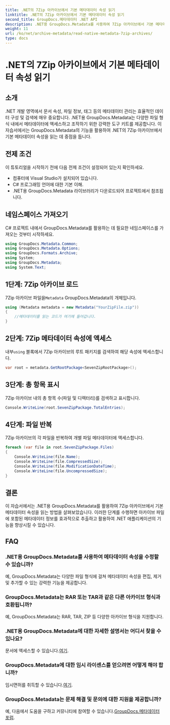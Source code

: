 ```yaml
---
title: .NET의 7Zip 아카이브에서 기본 메타데이터 속성 읽기
linktitle: .NET의 7Zip 아카이브에서 기본 메타데이터 속성 읽기
second_title: GroupDocs.메타데이터 .NET API
description: .NET용 GroupDocs.Metadata를 사용하여 7Zip 아카이브에서 기본 메타데이터 속성을 읽는 방법을 알아보세요. .NET 애플리케이션의 데이터 관리 기능을 강화하세요.
weight: 11
url: /ko/net/archive-metadata/read-native-metadata-7zip-archives/
type: docs
---
```

# .NET의 7Zip 아카이브에서 기본 메타데이터 속성 읽기

## 소개
.NET 개발 영역에서 문서 속성, 파일 정보, 태그 등의 메타데이터 관리는 효율적인 데이터 구성 및 검색에 매우 중요합니다. .NET용 GroupDocs.Metadata는 다양한 파일 형식 내에서 메타데이터에 액세스하고 조작하기 위한 강력한 도구 키트를 제공합니다. 이 자습서에서는 GroupDocs.Metadata의 기능을 활용하여 .NET의 7Zip 아카이브에서 기본 메타데이터 속성을 읽는 데 중점을 둡니다. 
## 전제 조건
이 튜토리얼을 시작하기 전에 다음 전제 조건이 설정되어 있는지 확인하세요.
- 컴퓨터에 Visual Studio가 설치되어 있습니다.
- C# 프로그래밍 언어에 대한 기본 이해.
- .NET용 GroupDocs.Metadata 라이브러리가 다운로드되어 프로젝트에서 참조됩니다.

## 네임스페이스 가져오기
C# 프로젝트 내에서 GroupDocs.Metadata를 활용하는 데 필요한 네임스페이스를 가져오는 것부터 시작하세요.
```csharp
using GroupDocs.Metadata.Common;
using GroupDocs.Metadata.Options;
using GroupDocs.Formats.Archive;
using System;
using GroupDocs.Metadata;
using System.Text;
```
## 1단계: 7Zip 아카이브 로드
 7Zip 아카이브 파일을`Metadata` GroupDocs.Metadata의 개체입니다.
```csharp
using (Metadata metadata = new Metadata("YourZipFile.zip"))
{
    //메타데이터를 읽는 코드가 여기에 들어갑니다.
}
```
## 2단계: 7Zip 메타데이터 속성에 액세스
 내부`using` 블록에서 7Zip 아카이브의 루트 패키지를 검색하여 해당 속성에 액세스합니다.
```csharp
var root = metadata.GetRootPackage<SevenZipRootPackage>();
```
## 3단계: 총 항목 표시
7Zip 아카이브 내의 총 항목 수(파일 및 디렉터리)를 검색하고 표시합니다.
```csharp
Console.WriteLine(root.SevenZipPackage.TotalEntries);
```
## 4단계: 파일 반복
7Zip 아카이브의 각 파일을 반복하여 개별 파일 메타데이터에 액세스합니다.
```csharp
foreach (var file in root.SevenZipPackage.Files)
{
    Console.WriteLine(file.Name);
    Console.WriteLine(file.CompressedSize);
    Console.WriteLine(file.ModificationDateTime);
    Console.WriteLine(file.UncompressedSize);
}
```

## 결론
이 자습서에서는 .NET용 GroupDocs.Metadata를 활용하여 7Zip 아카이브에서 기본 메타데이터 속성을 읽는 방법을 살펴보았습니다. 이러한 단계를 수행하면 아카이브 파일에 포함된 메타데이터 정보를 효과적으로 추출하고 활용하여 .NET 애플리케이션의 기능을 향상시킬 수 있습니다.

## FAQ
### .NET용 GroupDocs.Metadata를 사용하여 메타데이터 속성을 수정할 수 있습니까?
예, GroupDocs.Metadata는 다양한 파일 형식에 걸쳐 메타데이터 속성을 편집, 제거 및 추가할 수 있는 강력한 기능을 제공합니다.
### GroupDocs.Metadata는 RAR 또는 TAR과 같은 다른 아카이브 형식과 호환됩니까?
예, GroupDocs.Metadata는 RAR, TAR, ZIP 등 다양한 아카이브 형식을 지원합니다.
### .NET용 GroupDocs.Metadata에 대한 자세한 설명서는 어디서 찾을 수 있나요?
 문서에 액세스할 수 있습니다.[여기](https://tutorials.groupdocs.com/metadata/net/).
### GroupDocs.Metadata에 대한 임시 라이센스를 얻으려면 어떻게 해야 합니까?
 임시면허를 취득할 수 있습니다.[여기](https://purchase.groupdocs.com/temporary-license/).
### GroupDocs.Metadata는 문제 해결 및 문의에 대한 지원을 제공합니까?
 예, 다음에서 도움을 구하고 커뮤니티에 참여할 수 있습니다.[GroupDocs.메타데이터 포럼](https://forum.groupdocs.com/c/metadata/14).